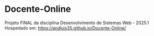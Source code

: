 # Docente-Online
Projeto FINAL da disciplina Desenvolvimento de Sistemas Web - 2025.1
Hospedado em: https://andluis35.github.io/Docente-Online/
